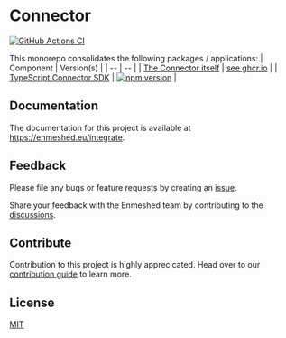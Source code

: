 # Connector

[![GitHub Actions CI](https://github.com/nmshd/cns-connector/workflows/Publish/badge.svg)](https://github.com/nmshd/cns-connector/actions?query=workflow%3APublish)

This monorepo consolidates the following packages / applications:
| Component | Version(s) |
| -- | -- |
| [The Connector itself](./) | [see ghcr.io](https://github.com/nmshd/cns-connector/pkgs/container/connector) |
| [TypeScript Connector SDK](packages/sdk/) | [![npm version](https://badge.fury.io/js/@nmshd%2fconnector-sdk.svg)](https://www.npmjs.com/package/@nmshd/connector-sdk) |

## Documentation

The documentation for this project is available at https://enmeshed.eu/integrate.

## Feedback

Please file any bugs or feature requests by creating an [issue](https://github.com/nmshd/feedback/issues).

Share your feedback with the Enmeshed team by contributing to the [discussions](https://github.com/nmshd/feedback/discussions).

## Contribute

Contribution to this project is highly apprecicated. Head over to our [contribution guide](https://github.com/nmshd/.github/blob/main/CONTRIBUTING.md) to learn more.

## License

[MIT](LICENSE)
